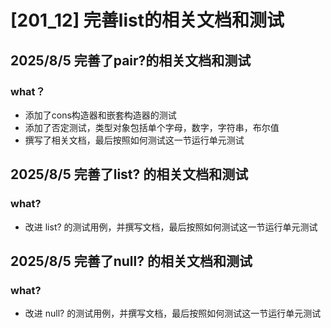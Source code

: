 # [201_12] 完善list的相关文档和测试

## 2025/8/5  完善了pair?的相关文档和测试

### what？
- 添加了cons构造器和嵌套构造器的测试
- 添加了否定测试，类型对象包括单个字母，数字，字符串，布尔值
- 撰写了相关文档，最后按照如何测试这一节运行单元测试


## 2025/8/5  完善了list? 的相关文档和测试
### what?
- 改进 list? 的测试用例，并撰写文档，最后按照如何测试这一节运行单元测试


## 2025/8/5  完善了null? 的相关文档和测试
### what?
- 改进 null? 的测试用例，并撰写文档，最后按照如何测试这一节运行单元测试